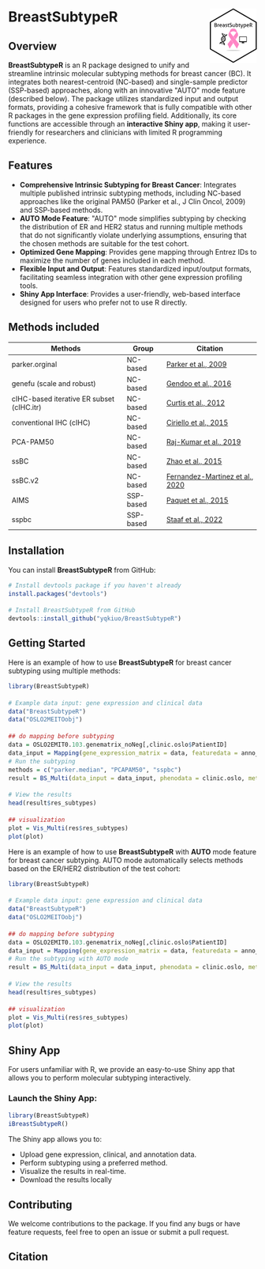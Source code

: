 # BreastSubtypeR <a href='https://github.com/yqkiuo/BreastSubtypeR.git'><img src='inst/ShinyBreastSubtypeR/logo.svg' align="right" height="110" /></a>

<!-- badges: start -->
<!-- badges: end -->

## Overview

**BreastSubtypeR** is an R package designed to unify and streamline intrinsic molecular subtyping methods for breast cancer (BC). It integrates both nearest-centroid (NC-based) and single-sample predictor (SSP-based) approaches, along with an innovative "AUTO" mode feature (described below). The package utilizes standardized input and output formats, providing a cohesive framework that is fully compatible with other R packages in the gene expression profiling field. Additionally, its core functions are accessible through an **interactive Shiny app**, making it user-friendly for researchers and clinicians with limited R programming experience. 

## Features
- **Comprehensive Intrinsic Subtyping for Breast Cancer**: Integrates multiple published intrinsic subtyping methods, including NC-based approaches like the original PAM50 (Parker et al., J Clin Oncol, 2009) and SSP-based methods.
- **AUTO Mode Feature**: "AUTO" mode simplifies subtyping by checking the distribution of ER and HER2 status and running multiple methods that do not significantly violate underlying assumptions, ensuring that the chosen methods are suitable for the test cohort.
- **Optimized Gene Mapping**: Provides gene mapping through Entrez IDs to maximize the number of genes included in each method.
- **Flexible Input and Output**: Features standardized input/output formats, facilitating seamless integration with other gene expression profiling tools.
- **Shiny App Interface**: Provides a user-friendly, web-based interface designed for users who prefer not to use R directly.

## Methods included

| Methods | Group | Citation |
|-----------------|-----------------|-----------------|
| parker.orginal   | NC-based   | [Parker et al., 2009](https://doi.org/10.1200/JCO.2008.18.1370)   |
| genefu (scale and robust)  | NC-based   |  [Gendoo et al., 2016](https://doi.org/10.1093/bioinformatics/btv693)  |
| cIHC-based iterative ER subset (cIHC.itr)    | NC-based    | [Curtis  et al., 2012](https://doi.org/10.1038/nature10983)  |
| conventional IHC (cIHC)    | NC-based    | [Ciriello et al., 2015](https://doi.org/10.1016/j.cell.2015.09.033)   |
| PCA-PAM50   | NC-based    | [Raj-Kumar et al., 2019](https://doi.org/10.1038/s41598-019-44339-4)    |
| ssBC    | NC-based    | [Zhao et al., 2015](https://doi.org/10.1186/s13058-015-0520-4) |
| ssBC.v2   | NC-based    | [Fernandez-Martinez  et al., 2020](https://doi.org/10.1200/JCO.20.01276)    |
| AIMS   | SSP-based    | [Paquet et al., 2015](https://doi.org/10.1093/jnci/dju357)    |
| sspbc        | SSP-based    | [Staaf et al., 2022](https://doi.org/10.1038/s41523-022-00465-3)   |



## Installation

You can install **BreastSubtypeR** from GitHub:

```R
# Install devtools package if you haven't already
install.packages("devtools")

# Install BreastSubtypeR from GitHub
devtools::install_github("yqkiuo/BreastSubtypeR")
```

## Getting Started

Here is an example of how to use **BreastSubtypeR** for breast cancer subtyping using multiple methods:
```R
library(BreastSubtypeR)

# Example data input: gene expression and clinical data
data("BreastSubtypeR")
data("OSLO2MEITOobj")

## do mapping before subtyping
data = OSLO2EMIT0.103.genematrix_noNeg[,clinic.oslo$PatientID]
data_input = Mapping(gene_expression_matrix = data, featuredata = anno_feature, impute = TRUE, verbose = TRUE )
# Run the subtyping
methods = c("parker.median", "PCAPAM50", "sspbc")
result = BS_Multi(data_input = data_input, phenodata = clinic.oslo, methods = methods, Subtype = TRUE)

# View the results
head(result$res_subtypes)

## visualization
plot = Vis_Multi(res$res_subtypes)
plot(plot)

```

Here is an example of how to use **BreastSubtypeR** with **AUTO** mode feature for breast cancer subtyping. AUTO mode automatically selects methods based on the ER/HER2 distribution of the test cohort:
```R
library(BreastSubtypeR)

# Example data input: gene expression and clinical data
data("BreastSubtypeR")
data("OSLO2MEITOobj")

## do mapping before subtyping
data = OSLO2EMIT0.103.genematrix_noNeg[,clinic.oslo$PatientID]
data_input = Mapping(gene_expression_matrix = data, featuredata = anno_feature, impute = TRUE, verbose = TRUE )
# Run the subtyping with AUTO mode
result = BS_Multi(data_input = data_input, phenodata = clinic.oslo, methods = "AUTO")

# View the results
head(result$res_subtypes)

## visualization
plot = Vis_Multi(res$res_subtypes)
plot(plot)

```

## Shiny App
For users unfamiliar with R, we provide an easy-to-use Shiny app that allows you to perform molecular subtyping interactively.

### Launch the Shiny App:
```R
library(BreastSubtypeR)
iBreastSubtypeR()
```

The Shiny app allows you to:
- Upload gene expression, clinical, and annotation data.
- Perform subtyping using a preferred method.
- Visualize the results in real-time.
- Download the results locally


## Contributing
We welcome contributions to the package. If you find any bugs or have feature requests, feel free to open an issue or submit a pull request.

## Citation



